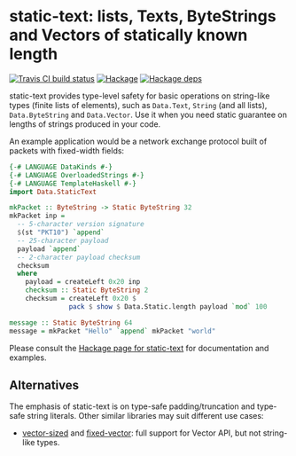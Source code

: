 # static-text: lists, Texts, ByteStrings and Vectors of statically known length

[![Travis CI build status](https://travis-ci.org/dzhus/static-text.svg)](https://travis-ci.org/dzhus/static-text)
[![Hackage](https://img.shields.io/hackage/v/static-text.svg?colorB=5e5184&style=flat)](https://hackage.haskell.org/package/static-text)
[![Hackage deps](https://img.shields.io/hackage-deps/v/static-text.svg)](http://packdeps.haskellers.com/feed?needle=static-text)

static-text provides type-level safety for basic operations on
string-like types (finite lists of elements), such as `Data.Text`,
`String` (and all lists), `Data.ByteString` and `Data.Vector`. Use it
when you need static guarantee on lengths of strings produced in your
code.

An example application would be a network exchange protocol built of
packets with fixed-width fields:

```haskell
{-# LANGUAGE DataKinds #-}
{-# LANGUAGE OverloadedStrings #-}
{-# LANGUAGE TemplateHaskell #-}
import Data.StaticText

mkPacket :: ByteString -> Static ByteString 32
mkPacket inp =
  -- 5-character version signature
  $(st "PKT10") `append`
  -- 25-character payload
  payload `append`
  -- 2-character payload checksum
  checksum
  where
    payload = createLeft 0x20 inp
    checksum :: Static ByteString 2
    checksum = createLeft 0x20 $
               pack $ show $ Data.Static.length payload `mod` 100

message :: Static ByteString 64
message = mkPacket "Hello" `append` mkPacket "world"
```

Please consult the [Hackage page for static-text][hackage-doc] for
documentation and examples.

## Alternatives

The emphasis of static-text is on type-safe padding/truncation and
type-safe string literals. Other similar libraries may suit different
use cases:

- [vector-sized][] and [fixed-vector][]: full support for Vector API,
  but not string-like types.

[hackage-doc]: http://hackage.haskell.org/package/static-text/docs/Data-StaticText.html

[fixed-vector]:  https://hackage.haskell.org/package/fixed-vector

[vector-sized]: https://hackage.haskell.org/package/vector-sized
